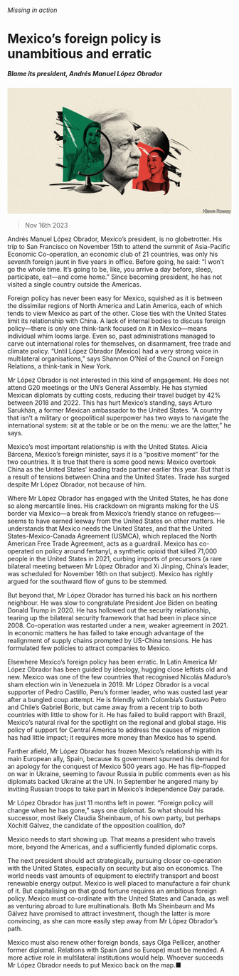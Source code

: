 ###### Missing in action

# Mexico’s foreign policy is unambitious and erratic 

##### Blame its president, Andrés Manuel López Obrador 

![image](images/20231118_AMD001.jpg) 

> Nov 16th 2023 

Andrés Manuel López Obrador, Mexico’s president, is no globetrotter. His trip to San Francisco on November 15th to attend the summit of Asia-Pacific Economic Co-operation, an economic club of 21 countries, was only his seventh foreign jaunt in five years in office. Before going, he said: “I won’t go the whole time. It’s going to be, like, you arrive a day before, sleep, participate, eat—and come home.” Since becoming president, he has not visited a single country outside the Americas.

Foreign policy has never been easy for Mexico, squished as it is between the dissimilar regions of North America and Latin America, each of which tends to view Mexico as part of the other. Close ties with the United States limit its relationship with China. A lack of internal bodies to discuss foreign policy—there is only one think-tank focused on it in Mexico—means individual whim looms large. Even so, past administrations managed to carve out international roles for themselves, on disarmament, free trade and climate policy. “Until López Obrador [Mexico] had a very strong voice in multilateral organisations,” says Shannon O’Neil of the Council on Foreign Relations, a think-tank in New York. 

Mr López Obrador is not interested in this kind of engagement. He does not attend G20 meetings or the UN’s General Assembly. He has stymied Mexican diplomats by cutting costs, reducing their travel budget by 42% between 2018 and 2022. This has hurt Mexico’s standing, says Arturo Sarukhán, a former Mexican ambassador to the United States. “A country that isn’t a military or geopolitical superpower has two ways to navigate the international system: sit at the table or be on the menu: we are the latter,” he says. 

Mexico’s most important relationship is with the United States. Alicia Bárcena, Mexico’s foreign minister, says it is a “positive moment” for the two countries. It is true that there is some good news: Mexico overtook China as the United States’ leading trade partner earlier this year. But that is a result of tensions between China and the United States. Trade has surged despite Mr López Obrador, not because of him.

Where Mr López Obrador has engaged with the United States, he has done so along mercantile lines. His crackdown on migrants making for the US border via Mexico—a break from Mexico’s friendly stance on refugees—seems to have earned leeway from the United States on other matters. He understands that Mexico needs the United States, and that the United States-Mexico-Canada Agreement (USMCA), which replaced the North American Free Trade Agreement, acts as a guardrail. Mexico has co-operated on policy around fentanyl, a synthetic opioid that killed 71,000 people in the United States in 2021, curbing imports of precursors (a rare bilateral meeting between Mr López Obrador and Xi Jinping, China’s leader, was scheduled for November 16th on that subject). Mexico has rightly argued for the southward flow of guns to be stemmed. 

But beyond that, Mr López Obrador has turned his back on his northern neighbour. He was slow to congratulate President Joe Biden on beating Donald Trump in 2020. He has hollowed out the security relationship, tearing up the bilateral security framework that had been in place since 2008. Co-operation was restarted under a new, weaker agreement in 2021. In economic matters he has failed to take enough advantage of the realignment of supply chains prompted by US-China tensions. He has formulated few policies to attract companies to Mexico. 

Elsewhere Mexico’s foreign policy has been erratic. In Latin America Mr López Obrador has been guided by ideology, hugging close leftists old and new. Mexico was one of the few countries that recognised Nicolás Maduro’s sham election win in Venezuela in 2019. Mr López Obrador is a vocal supporter of Pedro Castillo, Peru’s former leader, who was ousted last year after a bungled coup attempt. He is friendly with Colombia’s Gustavo Petro and Chile’s Gabriel Boric, but came away from a recent trip to both countries with little to show for it. He has failed to build rapport with Brazil, Mexico’s natural rival for the spotlight on the regional and global stage. His policy of support for Central America to address the causes of migration has had little impact; it requires more money than Mexico has to spend.

Farther afield, Mr López Obrador has frozen Mexico’s relationship with its main European ally, Spain, because its government spurned his demand for an apology for the conquest of Mexico 500 years ago. He has flip-flopped on war in Ukraine, seeming to favour Russia in public comments even as his diplomats backed Ukraine at the UN. In September he angered many by inviting Russian troops to take part in Mexico’s Independence Day parade. 

Mr López Obrador has just 11 months left in power. “Foreign policy will change when he has gone,” says one diplomat. So what should his successor, most likely Claudia Sheinbaum, of his own party, but perhaps Xóchitl Gálvez, the candidate of the opposition coalition, do?

Mexico needs to start showing up. That means a president who travels more, beyond the Americas, and a sufficiently funded diplomatic corps. 

The next president should act strategically, pursuing closer co-operation with the United States, especially on security but also on economics. The world needs vast amounts of equipment to electrify transport and boost renewable energy output. Mexico is well placed to manufacture a fair chunk of it. But capitalising on that good fortune requires an ambitious foreign policy. Mexico must co-ordinate with the United States and Canada, as well as venturing abroad to lure multinationals. Both Ms Sheinbaum and Ms Gálvez have promised to attract investment, though the latter is more convincing, as she can more easily step away from Mr López Obrador’s path.

Mexico must also renew other foreign bonds, says Olga Pellicer, another former diplomat. Relations with Spain (and so Europe) must be mended. A more active role in multilateral institutions would help. Whoever succeeds Mr López Obrador needs to put Mexico back on the map.■

